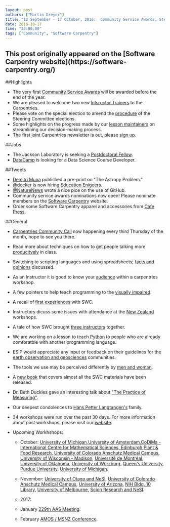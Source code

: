 ```yaml
---
layout: post
authors: ["Martin Dreyer"]
title: "12 September - 17 October, 2016:  Community Service Awards, Steering Comminty Elections, Lesson Maintainers Meeting, Newsletter, Carpentries Community Call."
date: 2016-10-17
time: "23:00:00"
tags: ["Community", "Software Carpentry"]
---
```


<h2>This post originally appeared on the [Software Carpentry website](https://software-carpentry.org/)</h2>

##Highlights
* The very first [Community Service Awards]({{site.baseurl}}/blog/2016/09/community-service-award.html) will be awarded before the end of the year.
* We are pleased to welcome two new [Intsructor Trainers]({{site.baseurl}}/blog/2016/10/new-instructor-trainers.html) to the Carpentries.
* Please vote on the special election to amend the [procedure]({{site.baseurl}}/blog/2016/10/rules-election.html) of the Steering Committee elections.
* Some highlights on the progress made by our [lesson maintainers]({{site.baseurl}}/blog/2016/10/maintainers-meeting.html) on streamlining our decision-making process.
* The first joint Carpentries newsletter is out, please [sign up](http://us14.campaign-archive1.com/?u=46d7513c798c6bd41e5f58f4a&id=13b596f2d9).

##Jobs
* The Jackson Laboratory is seeking a [Postdoctoral Fellow]({{site.baseurl}}/blog/2016/09/jackson-sysbio-postdoc.html).
* [DataCamp](https://twitter.com/DataCamp) is looking for a Data Science Course Developer.

##Tweets
* [Demitri Muna](https://arxiv.org/abs/1610.03159) published a pre-print on "The Astropy Problem." 
* [@docker](https://twitter.com/docker) is now hiring [Education Enigeers](https://www.docker.com/careers/customer-success?job-id=249829).
* [@NatureNews](https://twitter.com/NatureNews) wrote a nice pice on the use of GitHub.
* Community service awards nominations now open! Please nominate members on the [Software Carpentry](http://software-carpentry.org/scf/awards/) website.
* Order some Software Carpentry apparel and accessories from [Cafe Press](http://www.cafepress.com/swcarpentry).


##General
* [Carpentries Community Call]({{site.baseurl}}/blog/2016/09/community-call.html) now happening every third Thursday of the month, hope to see you there.
* Read more about techniques on how to get people talking more [producitvely]({{site.baseurl}}/blog/2016/09/discussion-book.html) in class.
* Switching to scripting languages and using spreadsheets; [facts and opinions]({{site.baseurl}}/blog/2016/09/show-me-your-model.html) discussed.
* As an Instructor it is good to know your [audience]({{site.baseurl}}/blog/2016/09/federal-reserve-board.html) within a carpentries workshop.
* A few pointers to help teach programming to the [visually impaired]({{site.baseurl}}/blog/2016/09/teaching-programming-to-the-blind.html).
* A recall of [first experiences]({{site.baseurl}}/blog/2016/09/first-SWC-impressions.html) with SWC.
* Instructors dicuss some issues with attendance at the [New Zealand]({{site.baseurl}}/blog/2016/09/attendance-nz.html) workshops.
* A tale of how SWC brought [three instructors]({{site.baseurl}}/blog/2016/09/perth.html) together.
* We are working on a lesson to teach [Python]({{site.baseurl}}/blog/2016/10/python-as-a-second-language.html) to people who are already comforatble with another programming language.
* ESIP would appreciate any input or feedback on their guidelines for the [earth observation and geosciences]({{site.baseurl}}/blog/2016/10/esip-review.html) communities.
* The tools we use may be perceived differently by [men and woman]({{site.baseurl}}/blog/2016/09/two-studies-of-online-communities.html).
* A [new book]({{site.baseurl}}/blog/2016/10/and-now-there-are-three.html) that covers almost all the SWC materials have been released.
* Dr. Beth Duckles gave an interesting talk about ["The Practice of Measuring"]({{site.baseurl}}/blog/2016/10/practice-of-measuring.html).
* Our deepest condolences to [Hans Petter Langtangen's]({{site.baseurl}}/blog/2016/10/hans-petter-langtangen.html) family. 

* 34 workshops were run over the past 30 days. For more information about past workshops, please visit our [website]({{site.baseurl}}/workshops/past/). 
* Upcoming Workhshops:

  * October:
    [University of Michigan](https://arthur-e.github.io/2016-10-17-EEB-SNRE/),[University of Amsterdam](https://mkuzak.github.io/2016-10-17-amsterdam/),[CoDiMa - International Centre for Mathematical Sciences, Edinburgh](https://widdowquinn.github.io/2016-10-17-edinburgh/),[Plant & Food Research](https://apawlik.github.io/2016-10-17-lincoln/), [University of Colorado Anschutz Medical Campus](https://maglet.github.io/2016-10-22-CUAnschutz/), [University of Wisconsin - Madison](https://uw-madison-aci.github.io/2016-10-24-ttt-uwmadison/), [Université de Montréal](http://poisotlab.io/2016-10-24-umontreal/), [University of Oklahoma](https://oulib-swc.github.io/2016-10-25-ou/), [University of Würzburg](https://konrad.github.io/2016-10-26-Wuerzburg/), [Queen's University](https://cac-staff.github.io/swc-queens-2016-oct/), [Purdue University](https://butterflyology.github.io/2016-10-27-Purdue/), [University of Michigan](https://umswc.github.io/2016-10-27-umswc-hg/).

  * November:
  	[University of Otago and NeSI](https://apawlik.github.io/2016-11-01-otago/), [University of Colorado Anschutz Medical Campus](https://maglet.github.io/2016-11-05-CUAnschutz/), [University of Arizona](https://strootman.github.io/2016-11-05-Tucson/), [NIH Bldg. 10 Library](https://biologyguy.github.io/2016-11-09-NIH/), [University of Melbourne](https://nicjhan.github.io/2016-11-14-unimelb/), [Scion Research and NeSI](https://apawlik.github.io/2016-11-24-scion/).

  * 2017:
  * January
  	[229th AAS Meeting](https://abostroem.github.io/2017-01-03-aas/).
  * February
  	[AMOS / MSNZ Conference](https://damienirving.github.io/2017-02-05-amos/).

